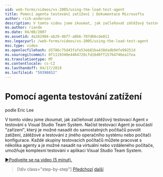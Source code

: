 ```yaml
---
uid: web-forms/videos/vs-2005/using-the-load-test-agent
title: Pomocí agenta testování zatížení | Dokumentace Microsoftu
author: rick-anderson
description: V tomto videu jsme zkoumat, jak začleňovat zátěžový testovací Agent v testování s Visual Studio Team System. Zátěžový testovací Agent je součástí '...
ms.author: riande
ms.date: 04/08/2007
ms.assetid: 4a262984-ab29-4bf7-a8b6-707d66cde011
msc.legacyurl: /web-forms/videos/vs-2005/using-the-load-test-agent
msc.type: video
ms.openlocfilehash: d3786c75d43fafe53eb81ba438dadb94fe99251d
ms.sourcegitcommit: 0f1119340e4464720cfd16d0ff15764746ea1fea
ms.translationtype: MT
ms.contentlocale: cs-CZ
ms.lasthandoff: 04/17/2019
ms.locfileid: "59398652"
---
```

# <a name="using-the-load-test-agent"></a>Pomocí agenta testování zatížení

podle Eric Lee

V tomto videu jsme zkoumat, jak začleňovat zátěžový testovací Agent v testování s Visual Studio Team System. Načíst testovací Agent je součástí "zařízení", který je možné nasadit do samostatných počítačů povolit zatížení, zátěžové a testování z jiného operačního systému nebo počítači konfigurace. Každé skupiny testovacích počítačů můžete pracovat s několika agenty a je možné nasadit na virtuální nebo vzdáleného počítače, umožňuje komplexní testování v aplikaci Visual Studio Team System.

[&#9654;Podívejte se na video (5 minut).](https://channel9.msdn.com/Blogs/ASP-NET-Site-Videos/using-the-load-test-agent)

> [!div class="step-by-step"]
> [Předchozí](the-effects-of-caching.md)
> [další](the-effects-of-viewstate.md)
